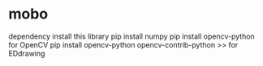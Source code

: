 # mobo
dependency
install this library
pip install numpy
pip install opencv-python for OpenCV
pip install opencv-python opencv-contrib-python >> for EDdrawing
